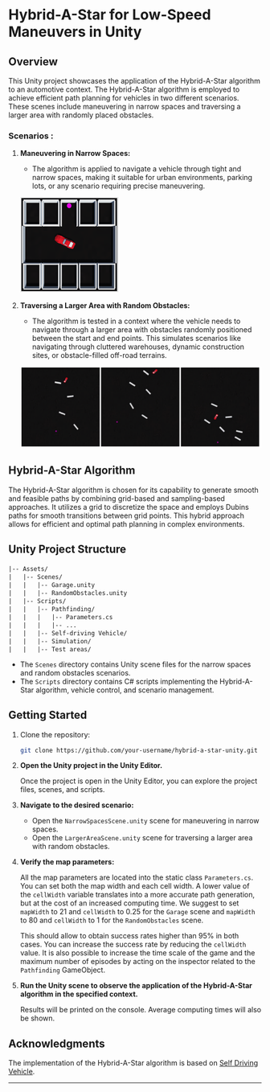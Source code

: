 # Hybrid-A-Star for Low-Speed Maneuvers in Unity

## Overview

This Unity project showcases the application of the Hybrid-A-Star algorithm to an automotive context. The Hybrid-A-Star algorithm is employed to achieve efficient path planning for vehicles in two different scenarios. These scenes include maneuvering in narrow spaces and traversing a larger area with randomly placed obstacles.

### Scenarios   :

1. **Maneuvering in Narrow Spaces:**
   - The algorithm is applied to navigate a vehicle through tight and narrow spaces, making it suitable for urban environments, parking lots, or any scenario requiring precise maneuvering.

   ![Garage Environment](images/Garage.png)

2. **Traversing a Larger Area with Random Obstacles:**
   - The algorithm is tested in a context where the vehicle needs to navigate through a larger area with obstacles randomly positioned between the start and end points. This simulates scenarios like navigating through cluttered warehouses, dynamic construction sites, or obstacle-filled off-road terrains.

   ![Random Obstacles Environment](images/RandomObstacles.png)

## Hybrid-A-Star Algorithm

The Hybrid-A-Star algorithm is chosen for its capability to generate smooth and feasible paths by combining grid-based and sampling-based approaches. It utilizes a grid to discretize the space and employs Dubins paths for smooth transitions between grid points. This hybrid approach allows for efficient and optimal path planning in complex environments.

## Unity Project Structure
```plaintext
|-- Assets/
|   |-- Scenes/
|   |   |-- Garage.unity
|   |   |-- RandomObstacles.unity
|   |-- Scripts/
|   |   |-- Pathfinding/      
|   |   |   |-- Parameters.cs      
|   |   |   |-- ...
|   |   |-- Self-driving Vehicle/
|   |   |-- Simulation/
|   |   |-- Test areas/
```

- The `Scenes` directory contains Unity scene files for the narrow spaces and random obstacles scenarios.
- The `Scripts` directory contains C# scripts implementing the Hybrid-A-Star algorithm, vehicle control, and scenario management.

## Getting Started

1. Clone the repository:

   ```bash
   git clone https://github.com/your-username/hybrid-a-star-unity.git
   ```

2. **Open the Unity project in the Unity Editor.**

   Once the project is open in the Unity Editor, you can explore the project files, scenes, and scripts.

3. **Navigate to the desired scenario:**
   - Open the `NarrowSpacesScene.unity` scene for maneuvering in narrow spaces.
   - Open the `LargerAreaScene.unity` scene for traversing a larger area with random obstacles.

4. **Verify the map parameters:**

   All the map parameters are located into the static class `Parameters.cs`. You can set both the map width and each cell width. A lower value of the `cellWidth` variable translates into a more accurate path generation, but at the cost of an increased computing time. We suggest to set `mapWidth` to 21 and `cellWidth` to 0.25 for the `Garage` scene and `mapWidth` to 80 and `cellWidth` to 1 for the `RandomObstacles` scene. 
   
   This should allow to obtain success rates higher than 95% in both cases. You can increase the success rate by reducing the `cellWidth` value. It is also possible to increase the time scale of the game and the maximum number of episodes by acting on the inspector related to the `Pathfinding` GameObject.

5. **Run the Unity scene to observe the application of the Hybrid-A-Star algorithm in the specified context.**

   Results will be printed on the console. Average computing times will also be shown.

## Acknowledgments

The implementation of the Hybrid-A-Star algorithm is based on [Self Driving Vehicle](https://github.com/Habrador/Self-driving-vehicle).

<!--- 
## License

This Unity project is licensed under the [License Name] - see the [LICENSE.md](LICENSE.md) file for details.
-->
---
